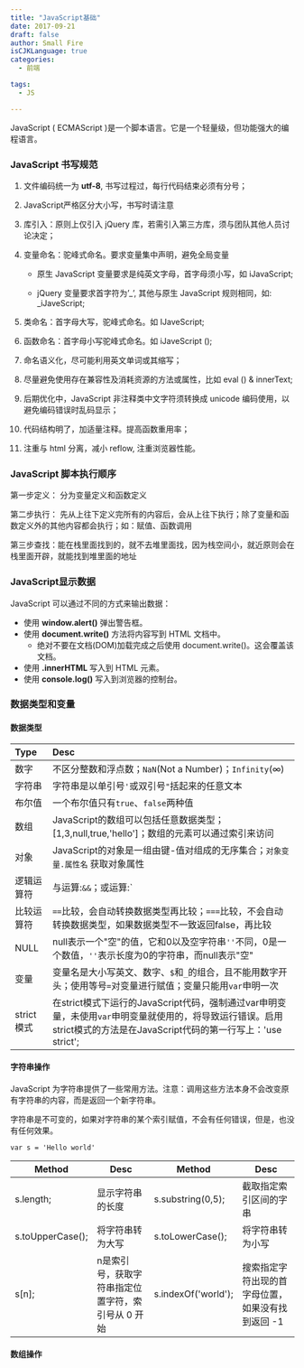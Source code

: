 ```yaml
---
title: "JavaScript基础"
date: 2017-09-21
draft: false
author: Small Fire
isCJKLanguage: true
categories: 
  - 前端

tags: 
  - JS

---
```


JavaScript ( ECMAScript )是一个脚本语言。它是一个轻量级，但功能强大的编程语言。

### JavaScript 书写规范

1. 文件编码统一为 **utf-8**, 书写过程过，每行代码结束必须有分号；
2. JavaScript严格区分大小写，书写时请注意
3. 库引入：原则上仅引入 jQuery 库，若需引入第三方库，须与团队其他人员讨论决定；
4. 变量命名：驼峰式命名。要求变量集中声明，避免全局变量

   - 原生 JavaScript 变量要求是纯英文字母，首字母须小写，如 iJavaScript;

   - jQuery 变量要求首字符为’_’, 其他与原生 JavaScript 规则相同，如: _iJaveScript;
5. 类命名：首字母大写，驼峰式命名。如 IJaveScript;
6. 函数命名：首字母小写驼峰式命名。如 iJaveScript ();
7. 命名语义化，尽可能利用英文单词或其缩写；
8. 尽量避免使用存在兼容性及消耗资源的方法或属性，比如 eval () & innerText;
9. 后期优化中，JavaScript 非注释类中文字符须转换成 unicode 编码使用，以避免编码错误时乱码显示；
10. 代码结构明了，加适量注释。提高函数重用率；
11. 注重与 html 分离，减小 reflow, 注重浏览器性能。

### JavaScript 脚本执行顺序

第一步定义： 分为变量定义和函数定义

第二步执行： 先从上往下定义完所有的内容后，会从上往下执行；除了变量和函数定义外的其他内容都会执行；如：赋值、函数调用

第三步查找：能在栈里面找到的，就不去堆里面找，因为栈空间小，就近原则会在栈里面开辟，就能找到堆里面的地址

### JavaScript显示数据

JavaScript 可以通过不同的方式来输出数据：

- 使用 **window.alert()** 弹出警告框。
- 使用 **document.write()** 方法将内容写到 HTML 文档中。
  - 绝对不要在文档(DOM)加载完成之后使用 document.write()。这会覆盖该文档。
- 使用 **.innerHTML** 写入到 HTML 元素。
- 使用 **console.log()** 写入到浏览器的控制台。

### 数据类型和变量

#### 数据类型

| Type       | Desc                                                         |
| :--------- | :----------------------------------------------------------- |
| 数字       | 不区分整数和浮点数；`NaN`(Not a Number)；`Infinity`(∞)       |
| 字符串     | 字符串是以单引号`'`或双引号`"`括起来的任意文本               |
| 布尔值     | 一个布尔值只有`true`、`false`两种值                          |
| 数组       | JavaScript的数组可以包括任意数据类型；[1,3,null,true,'hello']；数组的元素可以通过索引来访问 |
| 对象       | JavaScript的对象是一组由键-值对组成的无序集合；`对象变量.属性名` 获取对象属性 |
| 逻辑运算符 | 与运算:`&&`；或运算:`||`；非运算:`!`                         |
| 比较运算符 | `==`比较，会自动转换数据类型再比较；`===`比较，不会自动转换数据类型，如果数据类型不一致返回false，再比较 |
| NULL       | null表示一个"空"的值，它和0以及空字符串`''`不同，0是一个数值，`''`表示长度为0的字符串，而null表示"空" |
| 变量       | 变量名是大小写英文、数字、`$`和`_`的组合，且不能用数字开头；使用等号`=`对变量进行赋值；变量只能用`var`申明一次 |
| strict模式 | 在strict模式下运行的JavaScript代码，强制通过var申明变量，未使用`var`申明变量就使用的，将导致运行错误。启用strict模式的方法是在JavaScript代码的第一行写上：'use strict'; |

#### 字符串操作

JavaScript 为字符串提供了一些常用方法。注意：调用这些方法本身不会改变原有字符串的内容，而是返回一个新字符串。

字符串是不可变的，如果对字符串的某个索引赋值，不会有任何错误，但是，也没有任何效果。

`var s = 'Hello world'`

| Method           | Desc                                               | Method              | Desc                                              |
| ---------------- | -------------------------------------------------- | ------------------- | ------------------------------------------------- |
| s.length;        | 显示字符串的长度                                   | s.substring(0,5);   | 截取指定索引区间的字串                            |
| s.toUpperCase(); | 将字符串转为大写                                   | s.toLowerCase();    | 将字符串转为小写                                  |
| s[n];            | n是索引号，获取字符串指定位置字符，索引号从 0 开始 | s.indexOf('world'); | 搜索指定字符出现的首字母位置，如果没有找到返回 -1 |

#### 数组操作